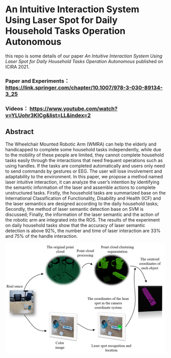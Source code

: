 # An Intuitive Interaction System Using Laser Spot for Daily Household Tasks Operation Autonomous

this repo is some details of our paper *An Intuitive Interaction System Using Laser Spot for Daily Household Tasks Operation Autonomous* published on ICIRA 2021.

### Paper and Experiments： https://link.springer.com/chapter/10.1007/978-3-030-89134-3_25
### Videos： https://www.youtube.com/watch?v=YLUohr3KlCg&list=LL&index=2

## Abstract 
The Wheelchair Mounted Robotic Arm (WMRA) can help the elderly
and handicapped to complete some household tasks independently, while due to
the mobility of these people are limited, they cannot complete household tasks
easily through the interactions that need frequent operations such as using handles.
If the tasks are completed automatically and users only need to send commands
by gestures or EEG. The user will lose involvement and adaptability to the environment. In this paper, we propose a method named laser intuitive interaction, it
can analyze the user’s intention by identifying the semantic information of the
laser and assemble actions to complete unstructured tasks. Firstly, the household
tasks are summarized base on the International Classification of Functionality,
Disability and Health (ICF) and the laser semantics are designed according to the
daily household tasks; Secondly, the method of laser semantic detection base on
SVM is discussed; Finally, the information of the laser semantic and the action
of the robotic arm are integrated into the ROS. The results of the experiment on
daily household tasks show that the accuracy of laser semantic detection is above
92%, the number and time of laser interaction are 33% and 75% of the handle
interaction.

![image](https://github.com/Zavieton/An-Intuitive-Interaction-System-Using-Laser-Spot-for-Daily-Household-Tasks-Operation-Autonomous/blob/main/wmra_system.png)
